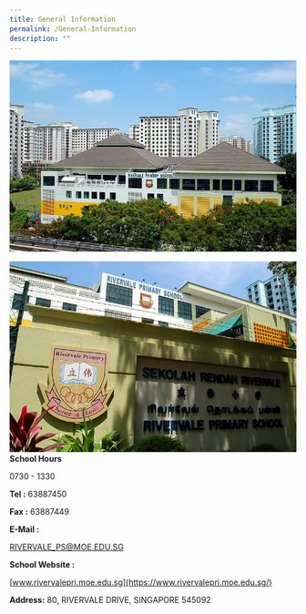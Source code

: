 ```yaml
---
title: General Information
permalink: /General-Information
description: ""
---
```

![](/images/school.jpg)

![](/images/school2.jpeg)
**School Hours**

0730 - 1330   

**Tel :** 63887450

**Fax :** 63887449

  

**E-Mail :** 

[RIVERVALE\_PS@MOE.EDU.SG](mailto:RIVERVALE_PS@MOE.EDU.SG)

  

**School Website :** 

[www.rivervalepri.moe.edu.sg](https://www.rivervalepri.moe.edu.sg/)

**Address:** 80, RIVERVALE DRIVE, SINGAPORE 545092


